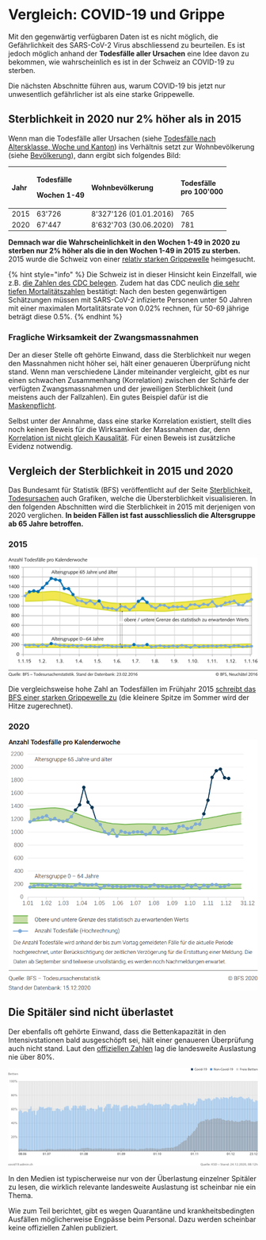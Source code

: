 # Vergleich: COVID-19 und Grippe

Mit den gegenwärtig verfügbaren Daten ist es nicht möglich, die Gefährlichkeit des SARS-CoV-2 Virus abschliessend zu beurteilen. Es ist jedoch möglich anhand der **Todesfälle aller Ursachen** eine Idee davon zu bekommen, wie wahrscheinlich es ist in der Schweiz an COVID-19 zu sterben.

Die nächsten Abschnitte führen aus, warum COVID-19 bis jetzt nur unwesentlich gefährlicher ist als eine starke Grippewelle.

## Sterblichkeit in 2020 nur 2% höher als in 2015

Wenn man die Todesfälle aller Ursachen \(siehe [Todesfälle nach Altersklasse, Woche und Kanton](https://www.bfs.admin.ch/bfs/de/home/statistiken/bevoelkerung/geburten-todesfaelle/todesfaelle.assetdetail.15244588.html)\) ins Verhältnis setzt zur Wohnbevölkerung \(siehe [Bevölkerung](https://www.bfs.admin.ch/bfs/de/home/statistiken/bevoelkerung/stand-entwicklung/bevoelkerung.html)\), dann ergibt sich folgendes Bild:

<table>
  <thead>
    <tr>
      <th style="text-align:left">Jahr</th>
      <th style="text-align:left">
        <p>Todesf&#xE4;lle</p>
        <p>Wochen 1-49</p>
      </th>
      <th style="text-align:left">Wohnbev&#xF6;lkerung</th>
      <th style="text-align:left">Todesf&#xE4;lle
        <br />pro 100&apos;000</th>
    </tr>
  </thead>
  <tbody>
    <tr>
      <td style="text-align:left">2015</td>
      <td style="text-align:left">63&apos;726</td>
      <td style="text-align:left">8&apos;327&apos;126 (01.01.2016)</td>
      <td style="text-align:left">765</td>
    </tr>
    <tr>
      <td style="text-align:left">2020</td>
      <td style="text-align:left">67&apos;447</td>
      <td style="text-align:left">8&apos;632&apos;703 (30.06.2020)</td>
      <td style="text-align:left">781</td>
    </tr>
  </tbody>
</table>

**Demnach war die Wahrscheinlichkeit in den Wochen 1-49 in 2020 zu sterben nur 2% höher als die in den Wochen 1-49 in 2015  zu sterben.** 2015 wurde die Schweiz von einer [relativ starken Grippewelle](https://www.bfs.admin.ch/bfs/de/home/statistiken/kataloge-datenbanken/medienmitteilungen.assetdetail.3742835.html)  heimgesucht.

{% hint style="info" %}
Die Schweiz ist in dieser Hinsicht kein Einzelfall, wie z.B. [die Zahlen des CDC belegen](https://twitter.com/drdavidsamadi/status/1292754283188948992). Zudem hat das CDC neulich [die sehr tiefen Mortalitätszahlen](https://www.cdc.gov/coronavirus/2019-ncov/hcp/planning-scenarios.html) bestätigt: Nach den besten gegenwärtigen Schätzungen müssen mit SARS-CoV-2 infizierte Personen unter 50 Jahren mit einer maximalen Mortalitätsrate von 0.02% rechnen, für 50-69 jährige beträgt diese 0.5%.
{% endhint %}

### Fragliche Wirksamkeit der Zwangsmassnahmen

Der an dieser Stelle oft gehörte Einwand, dass die Sterblichkeit nur wegen den Massnahmen nicht höher sei, hält einer genaueren Überprüfung nicht stand. Wenn man verschiedene Länder miteinander vergleicht, gibt es nur einen schwachen Zusammenhang \(Korrelation\) zwischen der Schärfe der verfügten Zwangsmassnahmen und der jeweiligen Sterblichkeit \(und meistens auch der Fallzahlen\). Ein gutes Beispiel dafür ist die [Maskenpflicht](wirksamkeit-von-masken.md#12-kurven-die-zeigen-dass-die-maskenpflicht-covid-nicht-aufhaelt).

Selbst unter der Annahme, dass eine starke Korrelation existiert, stellt dies noch keinen Beweis für die Wirksamkeit der Massnahmen dar, denn [Korrelation ist nicht gleich Kausalität](https://wissenschafts-thurm.de/grundlagen-der-statistik-korrelation-ist-nicht-kausalitaet/). Für einen Beweis ist zusätzliche Evidenz notwendig.

## Vergleich der Sterblichkeit in 2015 und 2020

Das Bundesamt für Statistik \(BFS\) veröffentlicht auf der Seite [Sterblichkeit, Todesursachen](https://www.bfs.admin.ch/bfs/de/home/statistiken/gesundheit/gesundheitszustand/sterblichkeit-todesursachen.html) auch Grafiken, welche die Übersterblichkeit visualisieren. In den folgenden Abschnitten wird die Sterblichkeit in 2015 mit derjenigen von 2020 verglichen. **In beiden Fällen ist fast ausschliesslich die Altersgruppe ab 65 Jahre betroffen.**

### 2015

![](../.gitbook/assets/2015.png)

Die vergleichsweise hohe Zahl an Todesfällen im Frühjahr 2015 [schreibt das BFS einer starken Grippewelle zu](https://www.bfs.admin.ch/bfs/de/home/statistiken/kataloge-datenbanken/medienmitteilungen.assetdetail.3742835.html) \(die kleinere Spitze im Sommer wird der Hitze zugerechnet\).

### 2020

![](../.gitbook/assets/2020.png)

## Die Spitäler sind nicht überlastet

Der ebenfalls oft gehörte Einwand, dass die Bettenkapazität in den Intensivstationen bald ausgeschöpft sei, hält einer genaueren Überprüfung auch nicht stand. Laut den [offiziellen Zahlen](https://www.covid19.admin.ch/de/hosp-capacity/icu?rel=rel) lag die landesweite Auslastung nie über 80%.

![](../.gitbook/assets/bag_covid_19_hospcapacityicu_development_24_dezember_2020.png)

In den Medien ist typischerweise nur von der Überlastung einzelner Spitäler zu lesen, die wirklich relevante landesweite Auslastung ist scheinbar nie ein Thema.

Wie zum Teil berichtet, gibt es wegen Quarantäne und krankheitsbedingten Ausfällen möglicherweise Engpässe beim Personal. Dazu werden scheinbar keine offiziellen Zahlen publiziert.

